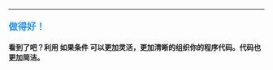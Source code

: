 ----------

#### <font color=#1E90FF size=4>**做得好！**</font>



#### 看到了吧？利用 **如果条件** 可以更加灵活，更加清晰的组织你的程序代码。代码也更加简洁。